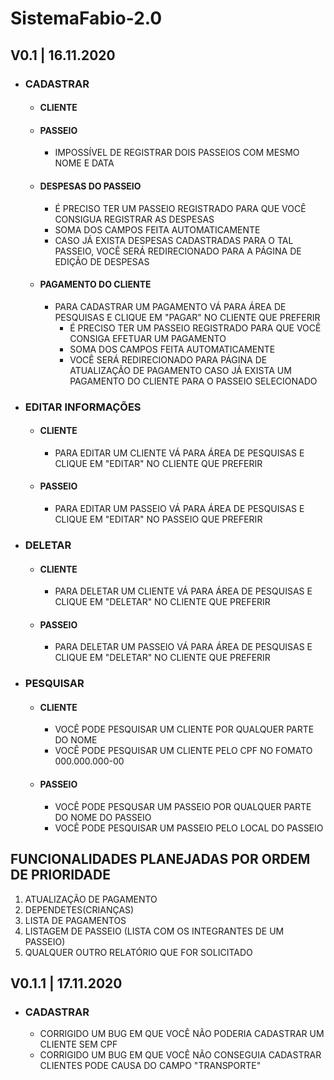 # SistemaFabio-2.0

##  V0.1 | 16.11.2020
 * ### CADASTRAR
   * #### CLIENTE
   * #### PASSEIO
     * IMPOSSÍVEL DE REGISTRAR DOIS PASSEIOS COM MESMO NOME E DATA
   * #### DESPESAS DO PASSEIO
     * É PRECISO TER UM PASSEIO REGISTRADO PARA QUE VOCÊ CONSIGUA REGISTRAR AS DESPESAS
     * SOMA DOS CAMPOS FEITA AUTOMATICAMENTE
     * CASO JÁ EXISTA DESPESAS CADASTRADAS PARA O TAL PASSEIO, VOCÊ SERÁ REDIRECIONADO PARA A PÁGINA DE EDIÇÃO DE DESPESAS
   * #### PAGAMENTO DO CLIENTE
     * PARA CADASTRAR UM PAGAMENTO VÁ PARA ÁREA DE PESQUISAS E CLIQUE EM "PAGAR" NO CLIENTE QUE PREFERIR
       * É PRECISO TER UM PASSEIO REGISTRADO PARA QUE VOCÊ CONSIGA EFETUAR UM PAGAMENTO
       * SOMA DOS CAMPOS FEITA AUTOMATICAMENTE
       * VOCÊ SERÁ REDIRECIONADO PARA PÁGINA DE ATUALIZAÇÃO DE PAGAMENTO CASO JÁ EXISTA UM PAGAMENTO DO CLIENTE PARA O PASSEIO SELECIONADO

 * ### EDITAR INFORMAÇÕES
   * #### CLIENTE
     * PARA EDITAR UM CLIENTE VÁ PARA ÁREA DE PESQUISAS E CLIQUE EM "EDITAR" NO CLIENTE QUE PREFERIR
   * #### PASSEIO
     * PARA EDITAR UM PASSEIO VÁ PARA ÁREA DE PESQUISAS E CLIQUE EM "EDITAR" NO PASSEIO QUE PREFERIR

 * ### DELETAR
   * #### CLIENTE
     * PARA DELETAR UM CLIENTE VÁ PARA ÁREA DE PESQUISAS E CLIQUE EM "DELETAR" NO CLIENTE QUE PREFERIR
   * #### PASSEIO
     * PARA DELETAR UM PASSEIO VÁ PARA ÁREA DE PESQUISAS E CLIQUE EM "DELETAR" NO CLIENTE QUE PREFERIR
 * ### PESQUISAR
   * #### CLIENTE
     * VOCÊ PODE PESQUISAR UM CLIENTE POR QUALQUER PARTE DO NOME 
     * VOCÊ PODE PESQUISAR UM CLIENTE PELO CPF NO FOMATO 000.000.000-00
   * #### PASSEIO
     * VOCÊ PODE PESQUSAR UM PASSEIO POR QUALQUER PARTE DO NOME DO PASSEIO
     * VOCÊ PODE PESQUISAR UM PASSEIO PELO LOCAL DO PASSEIO
    
## FUNCIONALIDADES PLANEJADAS POR ORDEM DE PRIORIDADE
 
 1. ATUALIZAÇÃO DE PAGAMENTO
 2. DEPENDETES(CRIANÇAS)
 3. LISTA DE PAGAMENTOS
 4. LISTAGEM DE PASSEIO (LISTA COM OS INTEGRANTES DE UM PASSEIO)
 5. QUALQUER OUTRO RELATÓRIO QUE FOR SOLICITADO
 
 
 ## V0.1.1 | 17.11.2020
* ### CADASTRAR
  * CORRIGIDO UM BUG EM QUE VOCÊ NÃO PODERIA CADASTRAR UM CLIENTE SEM CPF
  * CORRIGIDO UM BUG EM QUE VOCÊ NÃO CONSEGUIA CADASTRAR CLIENTES PODE CAUSA DO CAMPO "TRANSPORTE"
